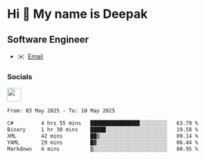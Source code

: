 Hi 👋 My name is Deepak
=======================

Software Engineer
-----------------
* ✉️  [Email](mailto:kumar.neu19@gmail.com)


### Socials

<p align="left"><a href="https://www.linkedin.com/in/deepak94kumar" target="_blank" rel="noreferrer"><img src="https://raw.githubusercontent.com/danielcranney/readme-generator/main/public/icons/socials/linkedin.svg" width="32" height="32" /></a></p>

<!--START_SECTION:waka-->

```txt
From: 03 May 2025 - To: 10 May 2025

C#         4 hrs 55 mins   ████████████████░░░░░░░░░   63.79 %
Binary     1 hr 30 mins    █████░░░░░░░░░░░░░░░░░░░░   19.58 %
XML        42 mins         ██▒░░░░░░░░░░░░░░░░░░░░░░   09.14 %
YAML       29 mins         █▓░░░░░░░░░░░░░░░░░░░░░░░   06.44 %
Markdown   4 mins          ▒░░░░░░░░░░░░░░░░░░░░░░░░   00.95 %
```

<!--END_SECTION:waka-->
